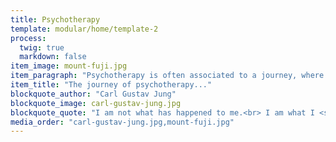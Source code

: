 ```yaml
---
title: Psychotherapy
template: modular/home/template-2
process:
  twig: true
  markdown: false
item_image: mount-fuji.jpg
item_paragraph: "Psychotherapy is often associated to a journey, where therapist and client are invited to explore together the complex paths of the inner world.\n\nDuring therapy, my goal is to provide a safe framework of acceptance and understanding that will allow the person to freely express their thoughts, feelings and concerns, at their own personal pace. With the creation of a relationship of trust as my main focus, I try to offer each person individually what they need to find their inner peace and personal balance.\n\nIn the journey of psychotherapy, the client \"brings\" with him his personal story, which is related to his personal needs and influences the way he feels, thinks and acts. Through an attitude of respect for his uniqueness, we will try together to come one step closer to self-knowledge, self-acceptance and self-love and the subsequent change.\n"
item_title: "The journey of psychotherapy..."
blockquote_author: "Carl Gustav Jung"
blockquote_image: carl-gustav-jung.jpg
blockquote_quote: "I am not what has happened to me.<br> I am what I <strong>choose to become</strong>.\n"
media_order: "carl-gustav-jung.jpg,mount-fuji.jpg"
---
```

